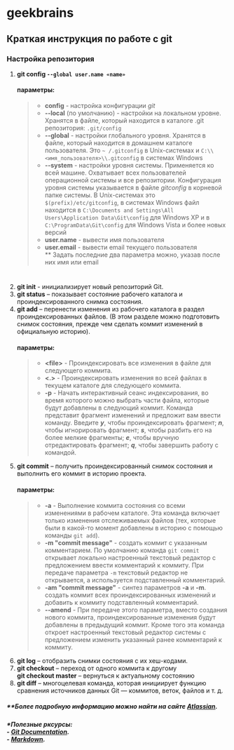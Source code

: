 # geekbrains

## Краткая инструкция по работе с **git**
### Настройка репозитория
1. **git config `--global user.name «name»`**
    #### параметры: 
    >- **config** - настройка конфигурации *git*
    >- **--local** (по умолчанию) - настройки на локальном уровне. Хранятся в файле, который находится в каталоге .git репозитория: `.git/config`
    >- **--global** - настройки глобального уровня. Хранятся в файле, который находится в домашнем каталоге пользователя. Это `~ /.gitconfig` в Unix-системах и `C:\\<имя_пользователя>\\.gitconfig` в системах Windows
    >- **--system** - настройки уровня системы. Применяется ко всей машине. Охватывает всех пользователей операционной системы и все репозитории. Конфигурация уровня системы указывается в файле *gitconfig* в корневой папке системы. В Unix-системах это `$(prefix)/etc/gitconfig`, в системах Windows файл находится в `C:\Documents and Settings\All Users\Application Data\Git\config` для Windows XP и в `C:\ProgramData\Git\config` для Windows Vista и более новых версий
    >- **user.name** - вывести имя пользователя
    >- **user.email** - вывести email текущего пользователя\
    ** Задать последние два параметра можно, указав после них имя или email
    >#
2. **git init** - инициализирует новый репозиторий Git.
3. **git status** – показывает состояние рабочего каталога и проиндексированного снимка состояния.
4. **git add** – перенести изменения из рабочего каталога в раздел проиндексированных файлов. (В этом разделе можно подготовить снимок состояния, прежде чем сделать коммит изменений в официальную историю).
    #### параметры: 
    >- **\<file\>** - Проиндексировать все изменения в файле <file> для следующего коммита.
    >- **<.>** - Проиндексировать изменения во всей файлах в текущем каталоге для следующего коммита.
    >- **-p** - Начать интерактивный сеанс индексирования, во время которого можно выбрать части файла, которые будут добавлены в следующий коммит. Команда представит фрагмент изменений и предложит вам ввести команду. Введите ***y***, чтобы проиндексировать фрагмент; ***n***, чтобы игнорировать фрагмент; ***s***, чтобы разбить его на более мелкие фрагменты; ***e***, чтобы вручную отредактировать фрагмент; ***q***, чтобы завершить работу с командой.
5. **git commit** – получить проиндексированный снимок состояния и выполнить его коммит в историю проекта. 
    #### параметры: 
    >- **-a** - Выполнение коммита состояния со всеми изменениями в рабочем каталоге. Эта команда включает только изменения отслеживаемых файлов (тех, которые были в какой-то момент добавлены в историю с помощью команды `git add`).
    >- **-m "commit message"** - создать коммит с указанным комментарием. По умолчанию команда `git commit` открывает локально настроенный текстовый редактор с предложением ввести комментарий к коммиту. При передаче параметра `-m` текстовый редактор не открывается, а используется подставленный комментарий.
    >- **-am "commit message"** - синтез параметров **-a** и **-m**. создать коммит всех проиндексированных изменений и добавить к коммиту подставленный комментарий.
    >- **--amend** - При передаче этого параметра, вместо создания нового коммита, проиндексированные изменения будут добавлены в предыдущий коммит. Кроме того эта команда откроет настроенный текстовый редактор системы с предложением изменить указанный ранее комментарий к коммиту.
6. **git log** – отобразить снимки состояния с их хеш-кодами.
7. **git checkout** – переход от одного коммита к другому\
    **git checkout master** – вернуться к актуальному состоянию
8. **git diff** – многоцелевая команда, которая инициирует функцию сравнения источников данных Git — коммитов, веток, файлов и т. д.

##### ***Более подробную информацию можно найти на сайте [Atlassian](https://www.atlassian.com/ru/git/glossary#commands "Открыть страницу").*
##### ***Полезные рксурсы:<br> - [Git Documentation](https://git-scm.com/book/ru/v2/%D0%9F%D1%80%D0%B8%D0%BB%D0%BE%D0%B6%D0%B5%D0%BD%D0%B8%D0%B5-C%3A-%D0%9A%D0%BE%D0%BC%D0%B0%D0%BD%D0%B4%D1%8B-Git-%D0%9E%D1%81%D0%BD%D0%BE%D0%B2%D0%BD%D1%8B%D0%B5-%D0%BA%D0%BE%D0%BC%D0%B0%D0%BD%D0%B4%D1%8B "Открыть страницу").<br> - [Markdown](https://doka.guide/tools/markdown/ "Открыть страницу").<br>**
